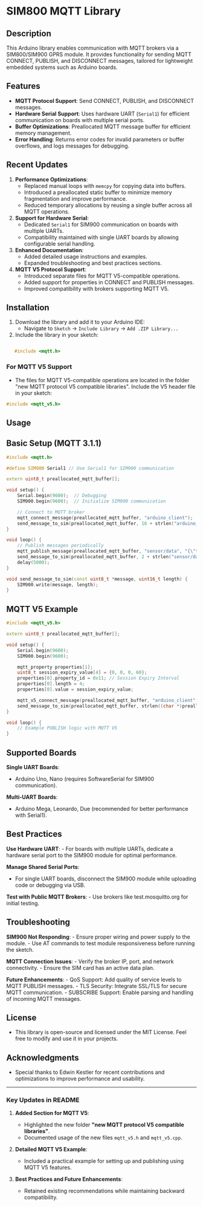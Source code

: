 # SIM800 MQTT Library

## Description

This Arduino library enables communication with MQTT brokers via a SIM800/SIM900 GPRS module. It provides functionality for sending MQTT CONNECT, PUBLISH, and DISCONNECT messages, tailored for lightweight embedded systems such as Arduino boards.

## Features

- **MQTT Protocol Support**: Send CONNECT, PUBLISH, and DISCONNECT messages.
- **Hardware Serial Support**: Uses hardware UART (`Serial1`) for efficient communication on boards with multiple serial ports.
- **Buffer Optimizations**: Preallocated MQTT message buffer for efficient memory management.
- **Error Handling**: Returns error codes for invalid parameters or buffer overflows, and logs messages for debugging.

## Recent Updates

1. **Performance Optimizations**:
   - Replaced manual loops with `memcpy` for copying data into buffers.
   - Introduced a preallocated static buffer to minimize memory fragmentation and improve performance.
   - Reduced temporary allocations by reusing a single buffer across all MQTT operations.
2. **Support for Hardware Serial**:
   - Dedicated `Serial1` for SIM900 communication on boards with multiple UARTs.
   - Compatibility maintained with single UART boards by allowing configurable serial handling.
3. **Enhanced Documentation**:
   - Added detailed usage instructions and examples.
   - Expanded troubleshooting and best practices sections.
4. **MQTT V5 Protocol Support**:
   - Introduced separate files for MQTT V5-compatible operations.
   - Added support for properties in CONNECT and PUBLISH messages.
   - Improved compatibility with brokers supporting MQTT V5.

## Installation

1. Download the library and add it to your Arduino IDE:
   - Navigate to `Sketch` -> `Include Library` -> `Add .ZIP Library...`
2. Include the library in your sketch:

```cpp

   #include <mqtt.h>

```

### For MQTT V5 Support

- The files for MQTT V5-compatible operations are located in the folder "new MQTT protocol V5 compatible libraries".
Include the V5 header file in your sketch:

```cpp
#include <mqtt_v5.h>
```

## Usage

## Basic Setup (MQTT 3.1.1)

```cpp
#include <mqtt.h>

#define SIM900 Serial1 // Use Serial1 for SIM900 communication

extern uint8_t preallocated_mqtt_buffer[];

void setup() {
    Serial.begin(9600);  // Debugging
    SIM900.begin(9600);  // Initialize SIM900 communication

    // Connect to MQTT broker
    mqtt_connect_message(preallocated_mqtt_buffer, "arduino_client");
    send_message_to_sim(preallocated_mqtt_buffer, 16 + strlen("arduino_client"));
}

void loop() {
    // Publish messages periodically
    mqtt_publish_message(preallocated_mqtt_buffer, "sensor/data", "{\"temperature\":25,\"humidity\":60}");
    send_message_to_sim(preallocated_mqtt_buffer, 2 + strlen("sensor/data") + strlen("{\"temperature\":25,\"humidity\":60}"));
    delay(5000);
}

void send_message_to_sim(const uint8_t *message, uint16_t length) {
    SIM900.write(message, length);
}
```

## MQTT V5 Example

```cpp
#include <mqtt_v5.h>

extern uint8_t preallocated_mqtt_buffer[];

void setup() {
    Serial.begin(9600);
    SIM900.begin(9600);

    mqtt_property properties[1];
    uint8_t session_expiry_value[4] = {0, 0, 0, 60};
    properties[0].property_id = 0x11; // Session Expiry Interval
    properties[0].length = 4;
    properties[0].value = session_expiry_value;

    mqtt_v5_connect_message(preallocated_mqtt_buffer, "arduino_client", properties, 1);
    send_message_to_sim(preallocated_mqtt_buffer, strlen((char *)preallocated_mqtt_buffer));
}

void loop() {
    // Example PUBLISH logic with MQTT V5
}

```

## Supported Boards

**Single UART Boards**:

- Arduino Uno, Nano (requires SoftwareSerial for SIM900 communication).

**Multi-UART Boards**:

- Arduino Mega, Leonardo, Due (recommended for better performance with Serial1).

## Best Practices

**Use Hardware UART**:
    - For boards with multiple UARTs, dedicate a hardware serial port to the SIM900 module for optimal performance.

**Manage Shared Serial Ports**:

- For single UART boards, disconnect the SIM900 module while uploading code or debugging via USB.

**Test with Public MQTT Brokers**:
    - Use brokers like test.mosquitto.org for initial testing.

## Troubleshooting

**SIM900 Not Responding**:
    - Ensure proper wiring and power supply to the module.
    - Use AT commands to test module responsiveness before running the sketch.

**MQTT Connection Issues**:
    - Verify the broker IP, port, and network connectivity.
    - Ensure the SIM card has an active data plan.

**Future Enhancements**:
    - QoS Support: Add quality of service levels to MQTT PUBLISH messages.
    - TLS Security: Integrate SSL/TLS for secure MQTT communication.
    - SUBSCRIBE Support: Enable parsing and handling of incoming MQTT messages.

## License

- This library is open-source and licensed under the MIT License. Feel free to modify and use it in your projects.

## Acknowledgments

- Special thanks to Edwin Kestler for recent contributions and optimizations to improve performance and usability.

---

### Key Updates in README

1. **Added Section for MQTT V5**:
   - Highlighted the new folder **"new MQTT protocol V5 compatible libraries"**.
   - Documented usage of the new files `mqtt_v5.h` and `mqtt_v5.cpp`.

2. **Detailed MQTT V5 Example**:
   - Included a practical example for setting up and publishing using MQTT V5 features.

3. **Best Practices and Future Enhancements**:
   - Retained existing recommendations while maintaining backward compatibility.
